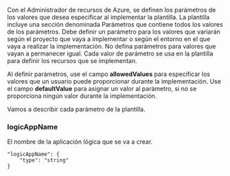Con el Administrador de recursos de Azure, se definen los parámetros de los valores que desea especificar al implementar la plantilla. La plantilla incluye una sección denominada Parámetros que contiene todos los valores de los parámetros. Debe definir un parámetro para los valores que variarán según el proyecto que vaya a implementar o según el entorno en el que vaya a realizar la implementación. No defina parámetros para valores que vayan a permanecer igual. Cada valor de parámetro se usa en la plantilla para definir los recursos que se implementan.

Al definir parámetros, use el campo **allowedValues** para especificar los valores que un usuario puede proporcionar durante la implementación. Use el campo **defaultValue** para asignar un valor al parámetro, si no se proporciona ningún valor durante la implementación.

Vamos a describir cada parámetro de la plantilla.

### logicAppName

El nombre de la aplicación lógica que se va a crear.

    "logicAppName": {
        "type": "string"
    }

<!---HONumber=AcomDC_0727_2016-->